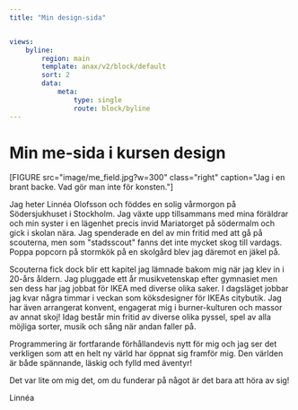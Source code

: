 ```yaml
---
title: "Min design-sida"


views:
    byline:
        region: main
        template: anax/v2/block/default
        sort: 2
        data:
            meta:
                type: single
                route: block/byline
---
```

Min me-sida i kursen design
=========================


[FIGURE src="image/me_field.jpg?w=300" class="right" caption="Jag i en brant backe. Vad gör man inte för konsten."]

Jag heter Linnéa Olofsson och föddes en solig vårmorgon på Södersjukhuset i Stockholm. Jag
växte upp tillsammans med mina föräldrar och min syster i en lägenhet precis invid Mariatorget på södermalm och gick i skolan nära. Jag spenderade en del av min fritid med att gå på scouterna, men som "stadsscout" fanns det inte mycket skog till vardags. Poppa popcorn på stormkök på en skolgård
blev jag däremot en jäkel på.

Scouterna fick dock blir ett kapitel jag lämnade bakom mig när jag klev in i 20-års åldern. Jag pluggade ett år musikvetenskap efter gymnasiet men sen dess har jag jobbat för IKEA med diverse olika saker. I dagsläget jobbar jag kvar några timmar i veckan som köksdesigner för IKEAs citybutik. Jag har även arrangerat konvent, engagerat mig i burner-kulturen och massor av annat skoj! Idag består min fritid av diverse olika pyssel, spel av alla möjliga sorter, musik och sång när andan faller på.

Programmering är fortfarande förhållandevis nytt för mig och jag ser det verkligen som att en helt ny värld har öppnat sig framför mig. Den världen är både spännande, läskig och fylld med äventyr!

Det var lite om mig det, om du funderar på något är det bara att höra av sig!

Linnéa
